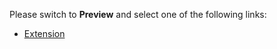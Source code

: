 Please switch to **Preview** and select one of the following links:

* [Extension](?template=extension.md)
